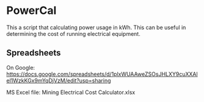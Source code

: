 # PowerCal
This a script that calculating power usage in kWh. This can be useful in determining the cost of running electrical equipment.


## Spreadsheets 
On Google: https://docs.google.com/spreadsheets/d/1plxWUAAweZSOsJHLXY9cuXXAlel1WzkKGx9mYqDjVzM/edit?usp=sharing

MS Excel file: Mining Electrical Cost Calculator.xlsx

